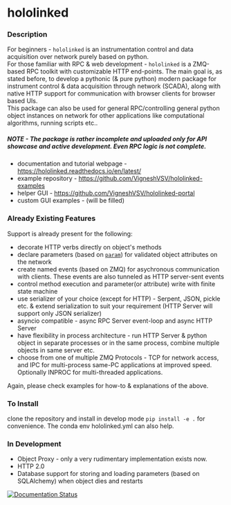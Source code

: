 # hololinked

### Description

For beginners - `hololinked` is an instrumentation control and data acquisition over network purely based on python.
<br/> 
For those familiar with RPC & web development - `hololinked` is a ZMQ-based RPC toolkit with customizable HTTP end-points. 
The main goal is, as stated before, to develop a pythonic (& pure python) modern package for instrument control & data acquisition 
through network (SCADA), along with native HTTP support for communication with browser clients for browser based UIs.  
This package can also be used for general RPC/controlling general python object instances on network for other applications
like computational algorithms, running scripts etc.. 
<br />

##### NOTE - The package is rather incomplete and uploaded only for API showcase and active development. Even RPC logic is not complete. <br/>

- documentation and tutorial webpage - https://hololinked.readthedocs.io/en/latest/
- example repository - https://github.com/VigneshVSV/hololinked-examples
- helper GUI - https://github.com/VigneshVSV/hololinked-portal
- custom GUI examples - (will be filled)

### Already Existing Features

Support is already present for the following:

- decorate HTTP verbs directly on object's methods
- declare parameters (based on [`param`](https://param.holoviz.org/getting_started.html)) for validated object attributes on the network
- create named events (based on ZMQ) for asychronous communication with clients. These events are also tunneled as HTTP server-sent events
- control method execution and parameter(or attribute) write with finite state machine
- use serializer of your choice (except for HTTP) - Serpent, JSON, pickle etc. & extend serialization to suit your requirement (HTTP Server will support only JSON serializer)
- asyncio compatible - async RPC Server event-loop and async HTTP Server 
- have flexibility in process architecture - run HTTP Server & python object in separate processes or in the same process, combine multiple objects in same server etc. 
- choose from one of multiple ZMQ Protocols - TCP for network access, and IPC for multi-process same-PC applications at improved speed. 
Optionally INPROC for multi-threaded applications. 

Again, please check examples for how-to & explanations of the above. 

### To Install

clone the repository and install in develop mode `pip install -e .` for convenience. The conda env hololinked.yml can also help. 

### In Development

- Object Proxy - only a very rudimentary implementation exists now.
- HTTP 2.0 
- Database support for storing and loading parameters (based on SQLAlchemy) when object dies and restarts


[![Documentation Status](https://readthedocs.org/projects/hololinked/badge/?version=latest)](https://hololinked.readthedocs.io/en/latest/?badge=latest)
 



